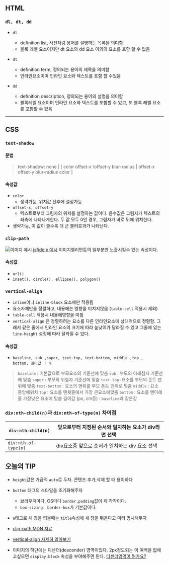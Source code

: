 ## HTML

### <code>dl, dt, dd</code>

- <code>dl</code>
	- definition list, 사전처럼 용어를 설명하는 목록을 의미함
	- 블록 레벨 요소이지만 dt 요소와 dd 요소 이외의 요소를 포함 할 수 없음

- <code>dt</code>
	- definition term, 정의되는 용어의 제목을 의미함
	- 인라인요소이며 인라인 요소와 텍스트를 포함 할 수있음
- <code>dd</code>	
	- definition description, 정의되는 용어의 설명을 의미함
	- 블록레벨 요소이며 인라인 요소와 텍스트를 포함할 수 있고, 또 블록 레벨 요소를 포함할 수 있음
 
---
## CSS

### <code>text-shadow</code>
#### 문법
>text-shadow: none | [ color offset-x \offset-y blur-radius | offset-x offset-y blur-radius color ]
#### 속성값
- <code>color</code> 
	- 생략가능, 위치값 전후에 설정가능
- <code>offset-x, offset-y</code>
	- 텍스트로부터 그림자의 위치를 설정하는 값이다. 음수값은 그림자가 텍스트의 좌측에 나타나게한다. 두 값 모두 0인 경우, 그림자가 바로 뒤에 위치한다.
- 생략가능, 이 값이 클수록 더 큰 블러효과가 나타난다.
### <code>clip-path</code>
![이미지 예시](https://mblogthumb-phinf.pstatic.net/20160705_112/love_junim_1467649950605TwhDN_JPEG/clip-visual.jpg?type=w2)
[jsfiddle 예시](http://jsfiddle.net/davidThomas/36tg0one/)
이미지엘리먼트의 일부분만 노출시킬수 있는 속성이다. 
#### 속성값
- <code>url()</code>
- <code>inset(), circle(), ellipse(), polygon()</code>


### <code>vertical-align</code> 
 - <code>inline</code>이나 <code>inline-block</code> 요소에만 적용됨
 - 요소자체만을 정렬하고, 내용에는 영향을 미치지않음 (<code>table-cell</code> 적용시 제외)
 - <code>table-cell</code> 적용시 내용에영향을 미침
 - <code>vertical-align</code> 은 정렬하려는 요소를 다른 인라인요소에 상대적으로 정렬함. 그래서 같은 줄에서 인라인 요소의 크기에 따라 높낮이가 달라질 수 있고 그줄에 있는 <code>line-height</code> 설정에 따라 달라질 수 있다.

#### 속성값
- <code>baseline, sub ,super, text-top, text-bottom, middle ,top , bottom, 길이값 ｜ % </code>

><code>baseline</code> : 기본값으로 부모요소의 기준선에 맞춤 
><code>sub</code> : 부모의 아래첨자 기준선에 맞춤
><code>super</code> : 부모의 위첨자 기준선에 맞춤
><code>text-top</code> :요소를 부모의 폰트 맨위에 맞춤
><code>text-bottom</code> :  요소의 맨위를 부모 폰트 맨위로 맞춤
><code>middle</code> : 요소 중앙에위치
><code>top</code> : 요소를 맨윗줄에서 가장 큰요소에맞춤
><code>bottom</code> : 요소를 맨아래줄 가장낮은 요소에 맞춤
>길이값 (px, cm등) : <code>baseline</code>과 같은감


### <code>div:nth-child(n)</code>과 <code>div:nth-of-type(n)</code> 차이점
|  <code>div:nth-child(n)</code> | 앞으로부터 지정된 순서와  일치하는 요소가 div라면 선택|
|---|---|
|  <code>div:nth-of-type(n)</code> | div요소중 앞으로 순서가 일치하는 div 요소 선택  |


## 오늘의 TIP
- <code>height</code>값은 가급적 <code>auto</code>로 두자. 콘텐츠 추가,삭제 할 때 용이하다
- <code>button</code> 태그의 스타일을 초기화해주자
	- 브라우저마다, OS마다 <code>border,padding</code>값이 제 각각이다.
	- <code>box-sizing: border-box</code>가 기본값이다.
- <code>a</code>태그로 새 창을 띄울때는 <code>title</code>속성에 새 창을 뛰운다고 미리 명시해두자

- [clip-path MDN 자료](https://developer.mozilla.org/ko/docs/Web/CSS/clip-path)
- [vertical-align 자세히 알아보기](http://aboooks.tistory.com/171)
- 이미지의 하단에는 디센더(descender) 영역이있다. 2px정도되는 이 여백을 없에고싶으면 <code>display:block</code> 속성을 부여해주면 된다.
 [디센더영역이 뭔가요?](http://aboooks.tistory.com/193)